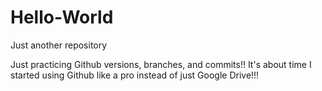 # Hello-World
Just another repository

Just practicing Github versions, branches, and commits!!
It's about time I started using Github like a pro instead of just Google Drive!!!

